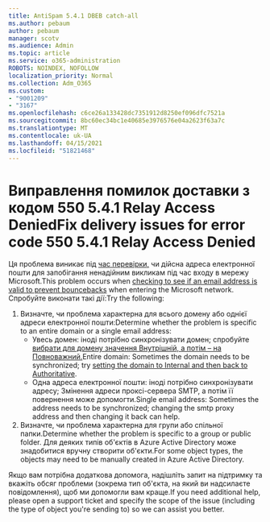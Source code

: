 ```yaml
---
title: AntiSpam 5.4.1 DBEB catch-all
ms.author: pebaum
author: pebaum
manager: scotv
ms.audience: Admin
ms.topic: article
ms.service: o365-administration
ROBOTS: NOINDEX, NOFOLLOW
localization_priority: Normal
ms.collection: Adm_O365
ms.custom:
- "9001209"
- "3167"
ms.openlocfilehash: c6ce26a133428dc7351912d8250ef096dfc7521a
ms.sourcegitcommit: 8bc60ec34bc1e40685e3976576e04a2623f63a7c
ms.translationtype: MT
ms.contentlocale: uk-UA
ms.lasthandoff: 04/15/2021
ms.locfileid: "51821468"
---
```

# <a name="fix-delivery-issues-for-error-code-550-541-relay-access-denied"></a><span data-ttu-id="3ad76-102">Виправлення помилок доставки з кодом 550 5.4.1 Relay Access Denied</span><span class="sxs-lookup"><span data-stu-id="3ad76-102">Fix delivery issues for error code 550 5.4.1 Relay Access Denied</span></span>

<span data-ttu-id="3ad76-103">Ця проблема виникає під [час перевірки,](https://docs.microsoft.com/exchange/mail-flow-best-practices/use-directory-based-edge-blocking) чи дійсна адреса електронної пошти для запобігання ненадійним викликам під час входу в мережу Microsoft.</span><span class="sxs-lookup"><span data-stu-id="3ad76-103">This problem occurs when [checking to see if an email address is valid to prevent bouncebacks](https://docs.microsoft.com/exchange/mail-flow-best-practices/use-directory-based-edge-blocking) when entering the Microsoft network.</span></span> <span data-ttu-id="3ad76-104">Спробуйте виконати такі дії:</span><span class="sxs-lookup"><span data-stu-id="3ad76-104">Try the following:</span></span>

1. <span data-ttu-id="3ad76-105">Визначте, чи проблема характерна для всього домену або однієї адреси електронної пошти:</span><span class="sxs-lookup"><span data-stu-id="3ad76-105">Determine whether the problem is specific to an entire domain or a single email address:</span></span>
    - <span data-ttu-id="3ad76-106">Увесь домен: іноді потрібно синхронізувати домен; спробуйте [вибрати для домену значення Внутрішній, а потім – на Повноважний.](https://docs.microsoft.com/exchange/mail-flow-best-practices/manage-accepted-domains/manage-accepted-domains)</span><span class="sxs-lookup"><span data-stu-id="3ad76-106">Entire domain: Sometimes the domain needs to be synchronized; try [setting the domain to Internal and then back to Authoritative](https://docs.microsoft.com/exchange/mail-flow-best-practices/manage-accepted-domains/manage-accepted-domains).</span></span>
    - <span data-ttu-id="3ad76-107">Одна адреса електронної пошти: іноді потрібно синхронізувати адресу; Змінення адреси проксі-сервера SMTP, а потім її повернення може допомогти.</span><span class="sxs-lookup"><span data-stu-id="3ad76-107">Single email address: Sometimes the address needs to be synchronized; changing the smtp proxy address and then changing it back can help.</span></span>
2. <span data-ttu-id="3ad76-108">Визначте, чи проблема характерна для групи або спільної папки.</span><span class="sxs-lookup"><span data-stu-id="3ad76-108">Determine whether the problem is specific to a group or public folder.</span></span> <span data-ttu-id="3ad76-109">Для деяких типів об'єктів в Azure Active Directory може знадобитися вручну створити об'єкти.</span><span class="sxs-lookup"><span data-stu-id="3ad76-109">For some object types, the objects may need to be manually created in Azure Active Directory.</span></span>

<span data-ttu-id="3ad76-110">Якщо вам потрібна додаткова допомога, надішліть запит на підтримку та вкажіть обсяг проблеми (зокрема тип об'єкта, на який ви надсилаєте повідомлення), щоб ми допомогли вам краще.</span><span class="sxs-lookup"><span data-stu-id="3ad76-110">If you need additional help, please open a support ticket and specify the scope of the issue (including the type of object you're sending to) so we can assist you better.</span></span>